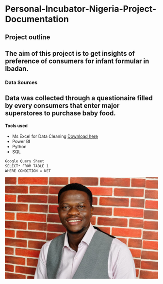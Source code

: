 # Personal-Incubator-Nigeria-Project-Documentation
## Project outline
 The aim of this project is to get insights of preference of consumers for infant formular in Ibadan.
---
### Data Sources
Data was collected through a questionaire filled by every consumers that enter major superstores to purchase baby food.
---
#### Tools used
- Ms Excel for Data Cleaning [Download here](https://www.microsoft.com)
- Power BI
- Python
- SQL

~~~
Google Query Sheet
SELECT* FROM TABLE 1
WHERE CONDITION = NET
~~~
![](IMG-20230915-WA0039.jpg)
